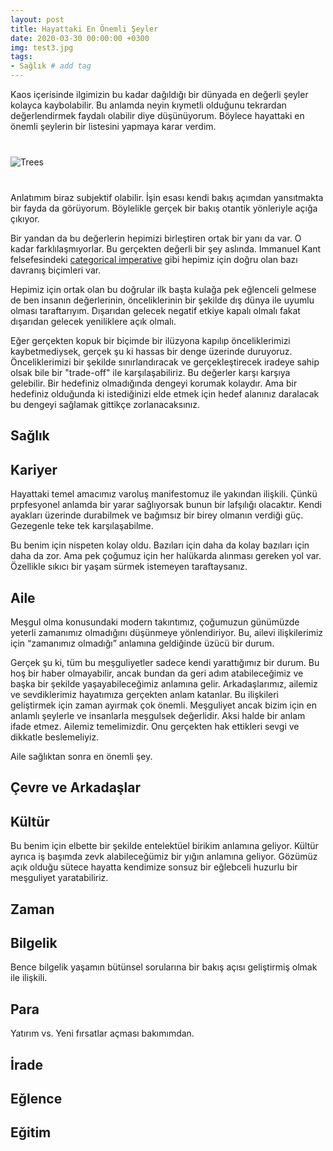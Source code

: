 ```yaml
---
layout: post
title: Hayattaki En Önemli Şeyler
date: 2020-03-30 00:00:00 +0300
img: test3.jpg
tags: 
- Sağlık # add tag
---
```


Kaos içerisinde ilgimizin bu kadar dağıldığı bir dünyada en değerli şeyler kolayca kaybolabilir. Bu anlamda neyin kıymetli olduğunu tekrardan değerlendirmek faydalı olabilir diye düşünüyorum. Böylece hayattaki en önemli şeylerin bir listesini yapmaya karar verdim.

<div class="row" style="margin-bottom: 2.5rem; margin-top: 2.5rem;">
   <div class="ten columns"><img class="u-max-full-width" src="https://tozbulut.github.io/images/window.jfif" alt="Trees"></div>
   <div class="two column"></div>
</div>

Anlatımım biraz subjektif olabilir. İşin esası kendi bakış açımdan yansıtmakta bir fayda da görüyorum. Böylelikle gerçek bir bakış otantik yönleriyle açığa çıkıyor.

Bir yandan da bu değerlerin hepimizi birleştiren ortak bir yanı da var. O kadar farklılaşmıyorlar. Bu gerçekten değerli bir şey aslında. Immanuel Kant felsefesindeki [categorical imperative](https://en.wikipedia.org/wiki/Categorical_imperative) gibi hepimiz için doğru olan bazı davranış biçimleri var. 

Hepimiz için ortak olan bu doğrular ilk başta kulağa pek eğlenceli gelmese de ben insanın değerlerinin, önceliklerinin bir şekilde dış dünya ile uyumlu olması taraftarıyım. Dışarıdan gelecek negatif etkiye kapalı olmalı fakat dışarıdan gelecek yeniliklere açık olmalı.

Eğer gerçekten kopuk bir biçimde bir ilüzyona kapılıp önceliklerimizi kaybetmediysek, gerçek şu ki hassas bir denge üzerinde duruyoruz. Önceliklerimizi bir şekilde sınırlandıracak ve gerçekleştirecek iradeye sahip olsak bile bir "trade-off" ile karşılaşabiliriz. Bu değerler karşı karşıya gelebilir. Bir hedefiniz olmadığında dengeyi korumak kolaydır. Ama bir hedefiniz olduğunda ki istediğinizi elde etmek için hedef alanınız daralacak bu dengeyi sağlamak gittikçe zorlanacaksınız.

## Sağlık

## Kariyer

Hayattaki temel amacımız varoluş manifestomuz ile yakından ilişkili. Çünkü prpfesyonel anlamda bir yarar sağlıyorsak bunun bir lafşılığı olacaktır. Kendi ayakları üzerinde durabilmek ve bağımsız bir birey olmanın verdiği güç.  Gezegenle teke tek karşılaşabilme.

Bu benim için nispeten kolay oldu. Bazıları için daha da kolay bazıları için daha da zor. Ama pek çoğumuz için her halükarda alınması gereken yol var. Özellikle sıkıcı bir yaşam sürmek istemeyen taraftaysanız. 

## Aile

Meşgul olma konusundaki modern takıntımız, çoğumuzun günümüzde yeterli zamanımız olmadığını düşünmeye yönlendiriyor.
Bu, ailevi ilişkilerimiz için “zamanımız olmadığı” anlamına geldiğinde üzücü bir durum.

Gerçek şu ki, tüm bu meşguliyetler sadece kendi yarattığımız bir durum.
Bu hoş bir haber olmayabilir, ancak bundan da geri adım atabileceğimiz ve başka bir şekilde yaşayabileceğimiz anlamına gelir.
Arkadaşlarımız, ailemiz ve sevdiklerimiz hayatımıza gerçekten anlam katanlar.
Bu ilişkileri geliştirmek için zaman ayırmak çok önemli. Meşguliyet ancak bizim için en anlamlı şeylerle ve insanlarla meşgulsek değerlidir. Aksi halde bir anlam ifade etmez.
Ailemiz temelimizdir. Onu gerçekten hak ettikleri sevgi ve dikkatle beslemeliyiz.

Aile sağlıktan sonra en önemli şey. 

## Çevre ve Arkadaşlar


## Kültür

Bu benim için elbette bir şekilde entelektüel birikim anlamına geliyor. 
Kültür ayrıca iş başımda zevk alabileceğümiz bir yığın anlamına geliyor. 
Gözümüz açık olduğu sütece hayatta kendimize sonsuz bir eğlebceli huzurlu bir meşguliyet yaratabiliriz. 

## Zaman

## Bilgelik

Bence bilgelik yaşamın bütünsel sorularına bir bakış açısı geliştirmiş olmak ile ilişkili.

## Para
Yatırım vs. Yeni fırsatlar açması bakımımdan. 


## İrade

## Eğlence

## Eğitim